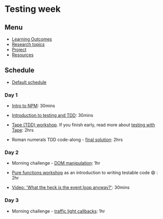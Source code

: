 # Testing week

## Menu

- [Learning Outcomes](./learning-outcomes.md)
- [Research topics](./research-afternoon.md)
- [Project](./project)
- [Resources](./resources)

## Schedule

- [Default schedule](../schedules/default.md)

### Day 1

- [Intro to NPM](https://github.com/foundersandcoders/npm-introduction): 30mins

- [Introduction to testing and TDD](https://github.com/foundersandcoders/testing-tdd-intro): 30mins

- [Tape (TDD) workshop](https://github.com/foundersandcoders/fizzbuzz). If you finish early, read more about [testing with Tape](https://github.com/dwyl/learn-tape): 2hrs

- Roman numerals TDD code-along - [final solution](https://github.com/foundersandcoders/roman-numeral-tdd-codealong): 2hrs

### Day 2

- Morning challenge - [DOM manipulation](https://github.com/foundersandcoders/DOM-manipulation-Challenge): 1hr

- [Pure functions workshop](https://github.com/foundersandcoders/ws-pure-functions-easy-testing) as an introduction to writing testable code :smile: : 2hr

- [Video: 'What the heck is the event loop anyway?'](https://www.youtube.com/watch?v=8aGhZQkoFbQ&t=5s): 30mins

### Day 3

- Morning challenge - [traffic light callbacks](https://github.com/foundersandcoders/morning-challenge-traffic-lights): 1hr
